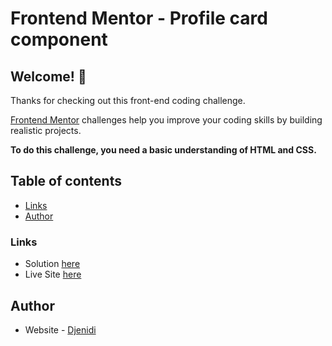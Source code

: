 # Frontend Mentor - Profile card component

## Welcome! 👋

Thanks for checking out this front-end coding challenge.

[Frontend Mentor](https://www.frontendmentor.io) challenges help you improve your coding skills by building realistic projects.

**To do this challenge, you need a basic understanding of HTML and CSS.**

## Table of contents

- [Links](#links)
- [Author](#author)

### Links

- Solution [here](https://github.com/djenidisimple/djenidisimple.github.io-profile-card-component)
- Live Site [here](https://djenidisimple.github.io/djenidisimple.github.profile-card-component/)

## Author
- Website - [Djenidi](https://github.com/djenidisimple)